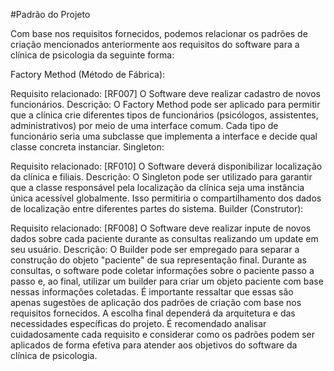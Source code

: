 #Padrão do Projeto

Com base nos requisitos fornecidos, podemos relacionar os padrões de criação mencionados anteriormente aos requisitos do software para a clínica de psicologia da seguinte forma:

Factory Method (Método de Fábrica):

Requisito relacionado: [RF007] O Software deve realizar cadastro de novos funcionários.
Descrição: O Factory Method pode ser aplicado para permitir que a clínica crie diferentes tipos de funcionários (psicólogos, assistentes, administrativos) por meio de uma interface comum. Cada tipo de funcionário seria uma subclasse que implementa a interface e decide qual classe concreta instanciar.
Singleton:

Requisito relacionado: [RF010] O Software deverá disponibilizar localização da clínica e filiais.
Descrição: O Singleton pode ser utilizado para garantir que a classe responsável pela localização da clínica seja uma instância única acessível globalmente. Isso permitiria o compartilhamento dos dados de localização entre diferentes partes do sistema.
Builder (Construtor):

Requisito relacionado: [RF008] O Software deve realizar inpute de novos dados sobre cada paciente durante as consultas realizando um update em seu usuário.
Descrição: O Builder pode ser empregado para separar a construção do objeto "paciente" de sua representação final. Durante as consultas, o software pode coletar informações sobre o paciente passo a passo e, ao final, utilizar um builder para criar um objeto paciente com base nessas informações coletadas.
É importante ressaltar que essas são apenas sugestões de aplicação dos padrões de criação com base nos requisitos fornecidos. A escolha final dependerá da arquitetura e das necessidades específicas do projeto. É recomendado analisar cuidadosamente cada requisito e considerar como os padrões podem ser aplicados de forma efetiva para atender aos objetivos do software da clínica de psicologia. 
